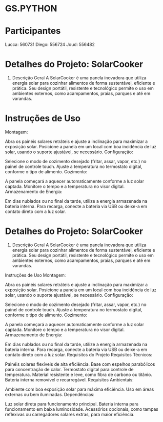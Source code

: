 # GS.PYTHON

# Participantes
Lucca: 560731
Diego: 556724
Joud:  556482

# Detalhes do Projeto: SolarCooker
1. Descrição Geral
A SolarCooker é uma panela inovadora que utiliza energia solar para cozinhar alimentos de forma sustentável, eficiente e prática. Seu design portátil, resistente e tecnológico permite o uso em ambientes externos, como acampamentos, praias, parques e até em varandas.

# Instruções de Uso
Montagem:

Abra os painéis solares retráteis e ajuste a inclinação para maximizar a exposição solar.
Posicione a panela em um local com boa incidência de luz solar, usando o suporte ajustável, se necessário.
Configuração:

Selecione o modo de cozimento desejado (fritar, assar, vapor, etc.) no painel de controle touch.
Ajuste a temperatura no termostato digital, conforme o tipo de alimento.
Cozimento:

A panela começará a aquecer automaticamente conforme a luz solar captada.
Monitore o tempo e a temperatura no visor digital.
Armazenamento de Energia:

Em dias nublados ou no final da tarde, utilize a energia armazenada na bateria interna.
Para recarga, conecte a bateria via USB ou deixe-a em contato direto com a luz solar.


# Detalhes do Projeto: SolarCooker
1. Descrição Geral
A SolarCooker é uma panela inovadora que utiliza energia solar para cozinhar alimentos de forma sustentável, eficiente e prática. Seu design portátil, resistente e tecnológico permite o uso em ambientes externos, como acampamentos, praias, parques e até em varandas.

Instruções de Uso
Montagem:

Abra os painéis solares retráteis e ajuste a inclinação para maximizar a exposição solar.
Posicione a panela em um local com boa incidência de luz solar, usando o suporte ajustável, se necessário.
Configuração:

Selecione o modo de cozimento desejado (fritar, assar, vapor, etc.) no painel de controle touch.
Ajuste a temperatura no termostato digital, conforme o tipo de alimento.
Cozimento:

A panela começará a aquecer automaticamente conforme a luz solar captada.
Monitore o tempo e a temperatura no visor digital.
Armazenamento de Energia:

Em dias nublados ou no final da tarde, utilize a energia armazenada na bateria interna.
Para recarga, conecte a bateria via USB ou deixe-a em contato direto com a luz solar.
Requisitos do Projeto
Requisitos Técnicos:

Painéis solares flexíveis de alta eficiência.
Base com espelhos parabólicos para concentração de calor.
Termostato digital para controle de temperatura.
Material resistente e leve, como fibra de carbono ou titânio.
Bateria interna removível e recarregável.
Requisitos Ambientais:

Ambiente com boa exposição solar para máxima eficiência.
Uso em áreas externas ou bem iluminadas.
Dependências:

Luz solar direta para funcionamento principal.
Bateria interna para funcionamento em baixa luminosidade.
Acessórios opcionais, como tampas reflexivas ou carregadores solares extras, para maior eficiência.
